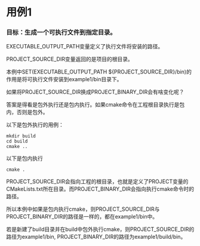 # 用例1

### 目标：生成一个可执行文件到指定目录。

EXECUTABLE_OUTPUT_PATH变量定义了执行文件将安装的路径。

PROJECT_SOURCE_DIR变量返回的是项目的根目录。

本例中SET(EXECUTABLE_OUTPUT_PATH ${PROJECT_SOURCE_DIR}/bin)的作用是将可执行文件安装到example1/bin目录下。

如果将PROJECT_SOURCE_DIR换成PROJECT_BINARY_DIR会有啥变化呢？

答案是得看是包外执行还是包内执行。如果cmake命令在工程根目录执行是包内，否则是包外。

以下是包外执行的用例：
````
mkdir build
cd build
cmake ..
````
以下是包内执行
````
cmake .
````

PROJECT_SOURCE_DIR会指向工程的根目录，也就是定义了PROJECT变量的CMakeLists.txt所在目录。而PROJECT_BINARY_DIR会指向执行cmake命令时的路径。

所以本例中如果是包内执行cmake，则PROJECT_SOURCE_DIR与PROJECT_BINARY_DIR的路径是一样的，都在example1/bin中。

若是新建了build目录并在build中包外执行cmake，则PROJECT_SOURCE_DIR的路径为example1/bin, PROJECT_BINARY_DIR的路径为example1/build/bin。

